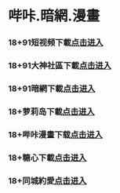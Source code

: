 # 哔咔.暗網.漫畫
### 18+91短视频下載<a rel="nofollow noopener" href="https://196.eczbhqm.com/chan-4780/aff-ktWnZ" target="_blank">点击进入</a>
### 18+91大神社區下載<a rel="nofollow noopener" href="https://f892.tyubfrim.top/chan/GS2187/nyBw" target="_blank">点击进入</a>
### 18+91暗網下載<a rel="nofollow noopener" href="https://945d.ybzpsaf.com/aff-a6SG6" target="_blank">点击进入</a>
### 18+萝莉岛下載<a rel="nofollow noopener" href="https://beta0324.nexokick.icu/ck/34222/ovtluoli" target="_blank">点击进入</a>
### 18+哔咔漫畫下载<a rel="nofollow noopener" href="https://0324lab.techdaze.icu/mk/28180/oebg21bk" target="_blank">点击进入</a>
### 18+糖心下載<a rel="nofollow noopener" href="https://delta0321.skyvortex.icu/mk/28178/oebg21tx" target="_blank">点击进入</a>
### 18+同城約愛<a rel="nofollow noopener" href="https://b8ae.hdpaurw.top/?code=aZJ6Q&c=16921" target="_blank">点击进入</a>

